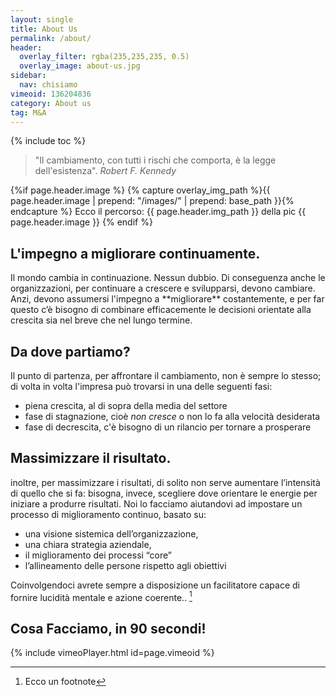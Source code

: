 ```yaml
---
layout: single
title: About Us
permalink: /about/
header:
  overlay_filter: rgba(235,235,235, 0.5)
  overlay_image: about-us.jpg
sidebar: 
  nav: chisiamo
vimeoid: 136204836
category: About us
tag: M&A
---
```


{% include toc %}

>"Il cambiamento, con tutti i rischi che comporta, è la legge dell'esistenza".
><cite>Robert F. Kennedy</cite>

{%if page.header.image %}
{% capture overlay_img_path %}{{ page.header.image | prepend: "/images/" | prepend: base_path }}{% endcapture %}
Ecco il percorso: {{ page.header.img_path }} della pic {{ page.header.image }}
{% endif %}
 
## L'impegno a migliorare continuamente.
<p markdown="1">Il mondo cambia in continuazione.  Nessun dubbio. Di conseguenza anche le organizzazioni, per continuare a crescere e svilupparsi, devono cambiare. Anzi, devono assumersi l'impegno a  **migliorare** costantemente, e per far questo c’è bisogno di combinare efficacemente le decisioni orientate alla crescita sia nel breve che nel lungo termine.  

## Da dove partiamo?  

Il punto di partenza, per affrontare il cambiamento, non è sempre lo stesso; di volta in volta l'impresa può trovarsi in una delle seguenti fasi:

- piena crescita, al di sopra della media del settore
- fase di stagnazione, cioè *non cresce* o non lo fa alla velocità desiderata
- fase di decrescita, c'è bisogno di un rilancio per tornare a prosperare
  
## Massimizzare il risultato.

inoltre, per massimizzare i risultati, di solito non serve aumentare l’intensità di quello che si fa: bisogna, invece, scegliere dove orientare le energie per iniziare a produrre risultati. Noi lo facciamo aiutandovi ad impostare un processo di miglioramento continuo, basato su:

 - una visione sistemica dell’organizzazione,
 - una chiara strategia aziendale,
 - il miglioramento dei processi “core”
 - l’allineamento delle persone rispetto agli obiettivi

Coinvolgendoci avrete sempre a disposizione un facilitatore capace di fornire lucidità mentale e azione coerente.. [^Nota] </p>
[^Nota]: Ecco un footnote

## Cosa Facciamo, in 90 secondi!
{% include vimeoPlayer.html id=page.vimeoid %}